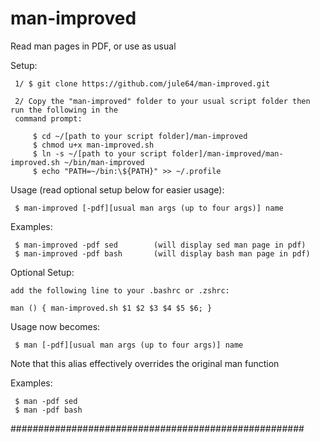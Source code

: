 man-improved
============

Read man pages in PDF, or use as usual


  Setup:

     1/ $ git clone https://github.com/jule64/man-improved.git
     
     2/ Copy the "man-improved" folder to your usual script folder then run the following in the
     command prompt:

         $ cd ~/[path to your script folder]/man-improved
         $ chmod u+x man-improved.sh
         $ ln -s ~/[path to your script folder]/man-improved/man-improved.sh ~/bin/man-improved
         $ echo "PATH=~/bin:\${PATH}" >> ~/.profile
     

  Usage (read optional setup below for easier usage):

     $ man-improved [-pdf][usual man args (up to four args)] name
     

  Examples:

     $ man-improved -pdf sed        (will display sed man page in pdf)
     $ man-improved -pdf bash       (will display bash man page in pdf)

     
  Optional Setup:
  
    add the following line to your .bashrc or .zshrc:

    man () { man-improved.sh $1 $2 $3 $4 $5 $6; }
    
     
  Usage now becomes:
  
     $ man [-pdf][usual man args (up to four args)] name
  Note that this alias effectively overrides the original man function
     
  Examples:

     $ man -pdf sed
     $ man -pdf bash
     
#####################################################

